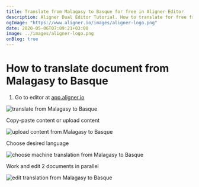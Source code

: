 ```yaml
---
title: Translate from Malagasy to Basque for free in Aligner Editor
description: Aligner Dual Editor Tutorial. How to translate for free from Malagasy to Basque. Aligner is multilingual document management platform. 
ogImage: "https://www.aligner.io/images/aligner-logo.png"
date: 2020-05-06T07:09:21+03:00
image: ../images/aligner-logo.png
onBlog: true
---
```


# How to translate document from Malagasy to Basque

1. Go to editor at [app.aligner.io](https://app.aligner.io "Aligner App web page")

![translate from Malagasy to Basque](../aligner-blank-editor.png "translate from Malagasy to Basque")

Copy-paste content or upload content

![upload content from Malagasy to Basque](../aligner-uploaded-document.png "upload content from Malagasy to Basque")

Choose desired language

![choose machine translation from Malagasy to Basque](../aligner-language-dropdown.png "choose machine translation from Malagasy to Basque")

Work and edit 2 documents in parallel

![edit translation from Malagasy to Basque](../aligner-double-sitded-editor.png "edit translation from Malagasy to Basque")

